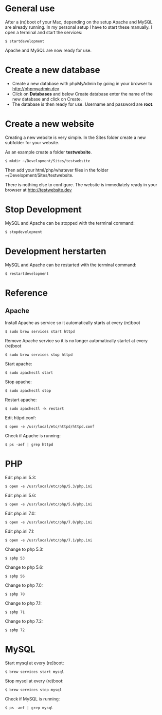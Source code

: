 # General use

After a (re)boot of your Mac, depending on the setup Apache and MySQL are already running.
In my personal setup I have to start these manually. I open a terminal and start the services:

```
$ startdevelopment
```

Apache and MySQL are now ready for use.

# Create a new database

- Create a new database with phpMyAdmin by going in your browser to http://phpmyadmin.dev
- Click on **Databases** and below Create database enter the name of the new database and click on Create.
- The database is then ready for use. Username and password are **root**.

# Create a new website

Creating a new website is very simple. In the Sites folder create a new subfolder for your website.

As an example create a folder **testwebsite**.

```
$ mkdir ~/Development/Sites/testwebsite
```

Then add your html/php/whatever files in the folder ~/Development/Sites/testwebsite.

There is nothing else to configure. The website is immediately ready in your browser at http://testwebsite.dev

# Stop Development

MySQL and Apache can be stopped with the terminal command:

```
$ stopdevelopment
```

# Development herstarten

MySQL and Apache can be restarted with the terminal command:

```
$ restartdevelopment
```

# Reference

## Apache

Install Apache as service so it automatically starts at every (re)boot

```
$ sudo brew services start httpd
```

Remove Apache service so it is no longer automatically startet at every (re)boot

```
$ sudo brew services stop httpd
```

Start apache:

```
$ sudo apachectl start
```

Stop apache:

```
$ sudo apachectl stop
```

Restart apache:

```
$ sudo apachectl -k restart
```

Edit httpd.conf:

```
$ open -e /usr/local/etc/httpd/httpd.conf
```

Check if Apache is running:

```
$ ps -aef | grep httpd
```

# PHP

Edit php.ini 5.3:

```
$ open -e /usr/local/etc/php/5.3/php.ini
```

Edit php.ini 5.6:

```
$ open -e /usr/local/etc/php/5.6/php.ini
```

Edit php.ini 7.0:

```
$ open -e /usr/local/etc/php/7.0/php.ini
```

Edit php.ini 7.1:

```
$ open -e /usr/local/etc/php/7.1/php.ini
```

Change to php 5.3:

```
$ sphp 53
```

Change to php 5.6:

```
$ sphp 56
```

Change to php 7.0:

```
$ sphp 70
```

Change to php 7.1:

```
$ sphp 71
```

Change to php 7.2:

```
$ sphp 72
```

# MySQL

Start mysql at every (re)boot:

```
$ brew services start mysql
```

Stop mysql at every (re)boot:

```
$ brew services stop mysql
```

Check if MySQL is running:

```
$ ps -aef | grep mysql
```
